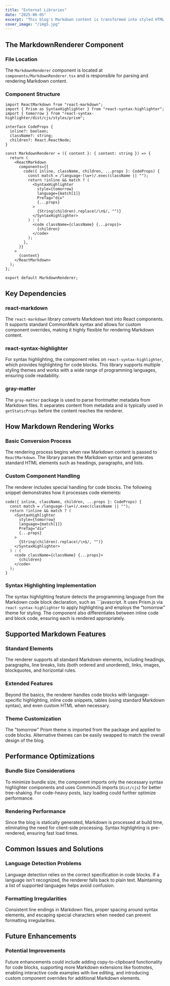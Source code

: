 ```yaml
---
title: "External Libraries"
date: "2025-06-05"
excerpt: "This blog's Markdown content is transformed into styled HTML with the React Markdown and Prism libraries."
cover_image: "/img5.jpg"
---
```


## The MarkdownRenderer Component

### File Location

The `MarkdownRenderer` component is located at `components/MarkdownRenderer.tsx` and is responsible for parsing and rendering Markdown content.

### Component Structure

```tsx
import ReactMarkdown from "react-markdown";
import { Prism as SyntaxHighlighter } from "react-syntax-highlighter";
import { tomorrow } from "react-syntax-highlighter/dist/cjs/styles/prism";

interface CodeProps {
  inline?: boolean;
  className?: string;
  children?: React.ReactNode;
}

const MarkdownRenderer = ({ content }: { content: string }) => {
  return (
    <ReactMarkdown
      components={{
        code({ inline, className, children, ...props }: CodeProps) {
          const match = /language-(\w+)/.exec(className || "");
          return !inline && match ? (
            <SyntaxHighlighter
              style={tomorrow}
              language={match[1]}
              PreTag="div"
              {...props}
            >
              {String(children).replace(/\n$/, "")}
            </SyntaxHighlighter>
          ) : (
            <code className={className} {...props}>
              {children}
            </code>
          );
        },
      }}
    >
      {content}
    </ReactMarkdown>
  );
};

export default MarkdownRenderer;
```

## Key Dependencies

### react-markdown

The `react-markdown` library converts Markdown text into React components. It supports standard CommonMark syntax and allows for custom component overrides, making it highly flexible for rendering Markdown content.

### react-syntax-highlighter

For syntax highlighting, the component relies on `react-syntax-highlighter`, which provides highlighting for code blocks. This library supports multiple styling themes and works with a wide range of programming languages, ensuring code readability.

### gray-matter

The `gray-matter` package is used to parse frontmatter metadata from Markdown files. It separates content from metadata and is typically used in `getStaticProps` before the content reaches the renderer.

## How Markdown Rendering Works

### Basic Conversion Process

The rendering process begins when raw Markdown content is passed to `ReactMarkdown`. The library parses the Markdown syntax and generates standard HTML elements such as headings, paragraphs, and lists.

### Custom Component Handling

The renderer includes special handling for code blocks. The following snippet demonstrates how it processes code elements:

```tsx
code({ inline, className, children, ...props }: CodeProps) {
  const match = /language-(\w+)/.exec(className || "");
  return !inline && match ? (
    <SyntaxHighlighter
      style={tomorrow}
      language={match[1]}
      PreTag="div"
      {...props}
    >
      {String(children).replace(/\n$/, "")}
    </SyntaxHighlighter>
  ) : (
    <code className={className} {...props}>
      {children}
    </code>
  );
}
```

### Syntax Highlighting Implementation

The syntax highlighting feature detects the programming language from the Markdown code block declaration, such as ```javascript. It uses Prism.js via `react-syntax-highlighter` to apply highlighting and employs the "tomorrow" theme for styling. The component also differentiates between inline code and block code, ensuring each is rendered appropriately.

## Supported Markdown Features

### Standard Elements

The renderer supports all standard Markdown elements, including headings, paragraphs, line breaks, lists (both ordered and unordered), links, images, blockquotes, and horizontal rules.

### Extended Features

Beyond the basics, the renderer handles code blocks with language-specific highlighting, inline code snippets, tables (using standard Markdown syntax), and even custom HTML when necessary.

### Theme Customization

The "tomorrow" Prism theme is imported from the package and applied to code blocks. Alternative themes can be easily swapped to match the overall design of the blog.

## Performance Optimizations

### Bundle Size Considerations

To minimize bundle size, the component imports only the necessary syntax highlighter components and uses CommonJS imports (`dist/cjs`) for better tree-shaking. For code-heavy posts, lazy loading could further optimize performance.

### Rendering Performance

Since the blog is statically generated, Markdown is processed at build time, eliminating the need for client-side processing. Syntax highlighting is pre-rendered, ensuring fast load times.

## Common Issues and Solutions

### Language Detection Problems

Language detection relies on the correct specification in code blocks. If a language isn't recognized, the renderer falls back to plain text. Maintaining a list of supported languages helps avoid confusion.

### Formatting Irregularities

Consistent line endings in Markdown files, proper spacing around syntax elements, and escaping special characters when needed can prevent formatting irregularities.

## Future Enhancements

### Potential Improvements

Future enhancements could include adding copy-to-clipboard functionality for code blocks, supporting more Markdown extensions like footnotes, enabling interactive code examples with live editing, and introducing custom component overrides for additional Markdown elements.
